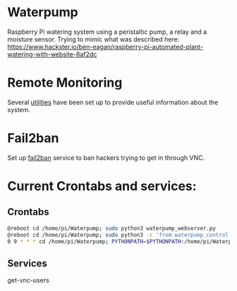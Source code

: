 # Waterpump

Raspberry Pi watering system using a peristaltic pump, a relay and a moisture sensor. Trying to mimic what was described here: https://www.hackster.io/ben-eagan/raspberry-pi-automated-plant-watering-with-website-8af2dc

# Remote Monitoring

Several [utilities](utils) have been set up to provide useful information about the system.

# Fail2ban 

Set up [fail2ban](docs/fail2ban_vnc_setup.md) service to ban hackers trying to get in through VNC.

# Current Crontabs and services:

## Crontabs

``` bash
@reboot cd /home/pi/Waterpump; sudo python3 waterpump_webserver.py
@reboot cd /home/pi/Waterpump; sudo python3 -c 'from waterpump_control import auto_water; auto_water()'
0 9 * * * cd /home/pi/Waterpump; PYTHONPATH=$PYTHONPATH:/home/pi/Waterpump sudo python3 utils/get_current_ip.py
```

## Services

get-vnc-users
